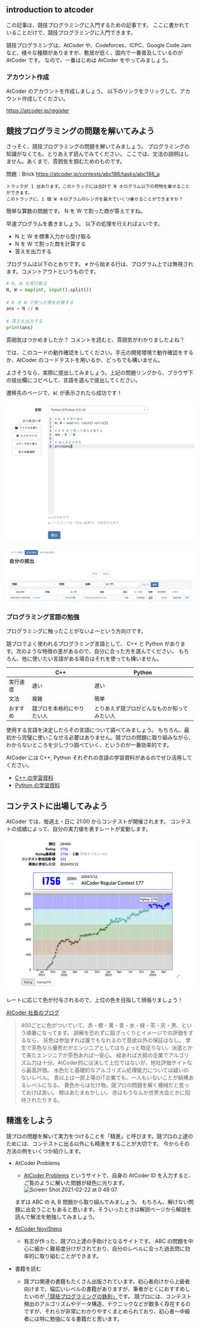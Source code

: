 ## introduction to atcoder

この記事は、競技プログラミングに入門するための記事です。
ここに書かれていることだけで、競技プログラミングに入門できます。

競技プログラミングは、AtCoder や、Codeforces、ICPC、Google Code Jam など、様々な種類がありますが、敷居が低く、国内で一番普及しているのが AtCoder です。
なので、一番はじめは AtCoder をやってみましょう。


### アカウント作成
AtCoder のアカウントを作成しましょう。
以下のリンクをクリックして、アカウント作成してください。

https://atcoder.jp/register

## 競技プログラミングの問題を解いてみよう

さっそく、競技プログラミングの問題を解いてみましょう。
プログラミングの知識がなくても、とりあえず読んでみてください。
ここでは、文法の説明はしません。あくまで、雰囲気を掴むためのものです。

問題：Brick
https://atcoder.jp/contests/abc186/tasks/abc186_a
```
トラックが 1 台あります。このトラックには合計で N キログラム以下の荷物を乗せることができます。
このトラックに、1 個 W キログラムのレンガを最大でいくつ乗せることができますか？
```

簡単な算数の問題です。
N を W で割った商が答えですね。

早速プログラムを書きましょう。
以下の処理を行えればよいです。

- N と W を標準入力から受け取る
- N を W で割った商を計算する
- 答えを出力する

プログラムは以下のとおりです。
`#` から始まる行は、プログラム上では無視されます。コメントアウトというものです。

```Python
# N, W を受け取る
N, W = map(int, input().split())

# N を W で割った商を計算する
ans = N // W

# 答えを出力する
print(ans)
```

雰囲気はつかめましたか？
コメントを読むと、雰囲気がわかりましたよね？

では、このコードの動作確認をしてください。手元の開発環境で動作確認をするか、AtCoder のコードテストを用いるか、どっちでも構いません。

よさそうなら、実際に提出してみましょう。上記の問題リンクから、ブラウザ下の提出欄にコピペして、言語を選んで提出してください。

遷移先のページで、`AC` が表示されたら成功です！

![](./png/1.png)

![](./png/2.png)

### プログラミング言語の勉強
プログラミングに触ったことがないよ〜という方向けです。

競プロでよく使われるプログラミング言語として、 C++ と Python があります。次のような特徴の差があるので、自分に合った方を選んでください。
もちろん、他に使いたい言語がある場合はそれを使っても構いません。

| | C++ | Python |
| --- | --- | --- |
| 実行速度 | 速い | 遅い |
| 文法 | 複雑 | 簡単 |
| おすすめ | 競プロを本格的にやりたい人 | とりあえず競プロがどんなものか知ってみたい人 |

使用する言語を決定したらその言語について調べてみましょう。
もちろん、最初から完璧に使いこなせる必要はありません。競プロの問題に取り組みながら、わからないところを少しづつ調べていく、というのが一番効率的です。

AtCoder には C++, Python それぞれの言語の学習資料があるのでぜひ活用してください。

- [C++ の学習資料](https://atcoder.jp/contests/APG4b)
- [Python の学習資料](https://atcoder.jp/contests/APG4bPython)


## コンテストに出場してみよう
AtCoder では、毎週土・日に 21:00 からコンテストが開催されます。
コンテストの成績によって、自分の実力値を表すレートが変動します。

![](./png/3.png)

レートに応じて色が付与されるので、上位の色を目指して頑張りましょう！

[AtCoder 社長のブログ](http://chokudai.hatenablog.com/entry/2019/02/11/155904)
> 400ごとに色がついていて、赤・橙・黄・青・水・緑・茶・灰・黒、という順番になってます。
誤解を恐れずに超ざっくりとイメージでの評価をするなら、
灰色は参加すれば誰でもなれるので意欲以外の保証はなし。
学生で茶色なら優秀だがエンジニアとしてはちょっと物足りない。派遣とかで来たエンジニアが茶色あれば一安心。
緑あれば大抵の企業でアルゴリズム力は十分。AtCoder的には決して上位ではないが、他社評価サイトなら最高評価。
水色だと基礎的なアルゴリズム処理能力については疑いのないレベル。
青以上は一部上場のIT企業でも、一人もいないことが結構あるレベルになる。
黄色からは化け物。競プロの問題を解く機械だと思っておけば良い。
橙はあたまおかしい。
赤はもうなんか世界大会とかに招待されたりする。 


## 精進をしよう
競プロの問題を解いて実力をつけることを「精進」と呼びます。競プロの上達のためには、コンテストに出る以外にも精進をすることが大切です。
今からその方法の例をいくつか紹介します。

- AtCoder Problems
  - [AtCoder Problems](https://kenkoooo.com/atcoder#/table/) というサイトで、自身の AtCoder ID を入力すると、ご覧のように解いた問題が緑色に光ります。
  ![Screen Shot 2021-02-22 at 0 48 07](https://user-images.githubusercontent.com/47474057/108630352-aade7c00-74a7-11eb-9702-374017916499.png)
  
  まずは ABC の A, B 問題から取り組んでみましょう。
  もちろん、解けない問題に出会うこともあると思います。そういったときは解説ページから解説を読んで解法を勉強してみましょう。


- [AtCoder NoviSteps](https://atcoder-novisteps.vercel.app/)
  - 有志が作った、競プロ上達の手助けとなるサイトです。 ABC の問題を中心に細かく難易度分けがされており、自分のレベルに合った過去問に効率的に取り組むことができます。

- 書籍を読む
  - 競プロ関連の書籍もたくさん出版されています。初心者向けから上級者向けまで、幅広いレベルの書籍がありますが、筆者がとくにおすすめしたいのが[「競技プログラミングの鉄則」](https://www.amazon.co.jp/%E7%AB%B6%E6%8A%80%E3%83%97%E3%83%AD%E3%82%B0%E3%83%A9%E3%83%9F%E3%83%B3%E3%82%B0%E3%81%AE%E9%89%84%E5%89%87-%E3%82%A2%E3%83%AB%E3%82%B4%E3%83%AA%E3%82%BA%E3%83%A0%E5%8A%9B%E3%81%A8%E6%80%9D%E8%80%83%E5%8A%9B%E3%82%92%E9%AB%98%E3%82%81%E3%82%8B77%E3%81%AE%E6%8A%80%E8%A1%93-Compass-Books%E3%82%B7%E3%83%AA%E3%83%BC%E3%82%BA-%E7%B1%B3%E7%94%B0/dp/483997750X)です。
  競プロには、コンテスト頻出のアルゴリズムやデータ構造、テクニックなどが数多く存在するのですが、それらが非常にわかりやすくまとめられており、初心者〜中級者には特に勉強になる書籍だと思います。